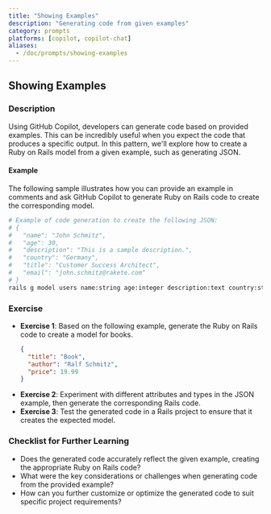 ```yaml
---
title: "Showing Examples"
description: "Generating code from given examples"
category: prompts
platforms: [copilot, copilot-chat]
aliases:
  - /doc/prompts/showing-examples
---
```


## Showing Examples

### Description

Using GitHub Copilot, developers can generate code based on provided examples. This can be incredibly useful when you expect the code that produces a specific output. In this pattern, we'll explore how to create a Ruby on Rails model from a given example, such as generating JSON.

#### Example

The following sample illustrates how you can provide an example in comments and ask GitHub Copilot to generate Ruby on Rails code to create the corresponding model.

```bash
# Example of code generation to create the following JSON:
# {
#   "name": "John Schmitz",
#   "age": 30,
#   "description": "This is a sample description.",
#   "country": "Germany",
#   "title": "Customer Success Architect",
#   "email": "john.schmitz@rakete.com"
# }
rails g model users name:string age:integer description:text country:string title:string email:string
```

### Exercise

- **Exercise 1**: Based on the following example, generate the Ruby on Rails code to create a model for books.
  ```json
  {
    "title": "Book",
    "author": "Ralf Schmitz",
    "price": 19.99
  }
  ```
- **Exercise 2**: Experiment with different attributes and types in the JSON example, then generate the corresponding Rails code.
- **Exercise 3**: Test the generated code in a Rails project to ensure that it creates the expected model.

### Checklist for Further Learning

- Does the generated code accurately reflect the given example, creating the appropriate Ruby on Rails code?
- What were the key considerations or challenges when generating code from the provided example?
- How can you further customize or optimize the generated code to suit specific project requirements?
